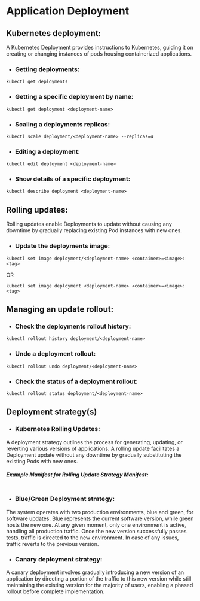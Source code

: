 # Application Deployment

## Kubernetes deployment:

A Kubernetes Deployment provides instructions to Kubernetes, guiding it on creating or changing instances of pods housing containerized applications.

* ### Getting deployments:

`kubectl get deployments`

* ### Getting a specific deployment by name:

`kubectl get deployment <deployment-name>`

* ### Scaling a deployments replicas:

`kubectl scale deployment/<deployment-name> --replicas=4`

* ### Editing a deployment:

`kubectl edit deployment <deployment-name>`

* ### Show details of a specific deployment:

`kubectl describe deployment <deployment-name>`

## Rolling updates:

Rolling updates enable Deployments to update without causing any downtime by gradually replacing existing Pod instances with new ones.

* ### Update the deployments image:
`kubectl set image deployment/<deployment-name> <container>=<image>:<tag>`

OR

`kubectl set image deployment <deployment-name> <container>=<image>:<tag>`

## Managing an update rollout:

* ### Check the deployments rollout history:
  
`kubectl rollout history deployment/<deployment-name>`

* ### Undo a deployment rollout:
  
`kubectl rollout undo deployment/<deployment-name>`

* ### Check the status of a deployment rollout:
  
`kubectl rollout status deployment/<deployment-name>`

## Deployment strategy(s)

* ### Kubernetes Rolling Updates:

A deployment strategy outlines the process for generating, updating, or reverting various versions of applications. A rolling update facilitates a Deployment update without any downtime by gradually substituting the existing Pods with new ones.

##### Example Manifest for Rolling Update Strategy Manifest:

```

```

* ### Blue/Green Deployment strategy:
  
The system operates with two production environments, blue and green, for software updates. Blue represents the current software version, while green hosts the new one. At any given moment, only one environment is active, handling all production traffic. Once the new version successfully passes tests, traffic is directed to the new environment. In case of any issues, traffic reverts to the previous version.

* ### Canary deployment strategy:

A canary deployment involves gradually introducing a new version of an application by directing a portion of the traffic to this new version while still maintaining the existing version for the majority of users, enabling a phased rollout before complete implementation.
